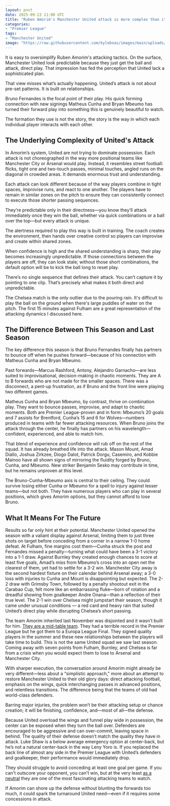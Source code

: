 ```yaml
---
layout: post
date: 2025-09-23 11:00 UTC
title: "Ruben Amorim's Manchester United attack is more complex than it looks"
categories:
- "Premier League"
tags:
- "Manchester United"
image: "https://raw.githubusercontent.com/kyleboas/images/main/uploads/2025/09/22/Image-22Sep2025_09:34:45.png"
---
```


It is easy to oversimplify Ruben Amorim's attacking tactics. On the surface, Manchester United look predictable because they just get the ball and attack, direct play. That impression has fed the perception that United lack a sophisticated plan.

<!---more--->

That view misses what’s actually happening. United’s attack is not about pre-set patterns. It is built on relationships.

Bruno Fernandes is the focal point of their play. His quick forming connection with new signings Matheus Cunha and Bryan Mbeumo has turned their forward play into something this is genuinely beautiful to watch.

The formation they use is not the story, the story is the way in which each individual player interacts with each other.

## The Underlying Complexity of United's Attack

In Amorim’s system, United are not trying to dominate possession. Each attack is not choreographed in the way more positional teams like Manchester City or Arsenal would play. Instead, it resembles street football: flicks, tight one and two-touch passes, minimal touches, angled runs on the diagonal in crowded areas. It demands enormous trust and understanding.

Each attack can look different because of the way players combine in tight spaces, improvise runs, and react to one another. The players have to remain in similar zones on the pitch to ensure they can consistently connect to execute those shorter passing sequences.

They’re predictable only in their directness—you know they’ll attack immediately once they win the ball, whether via quick combinations or a ball over the top—but every attack is unique.

The alertness required to play this way is built in training. The coach creates the environment, then hands over creative control so players can improvise and create within shared zones.

When confidence is high and the shared understanding is sharp, their play becomes increasingly unpredictable. If those connections between the players are off, they can look stale; without those short combinations, the default option will be to kick the ball long to reset play. 

There’s no single sequence that defines their attack. You can’t capture it by pointing to one clip. That’s precisely what makes it both direct and unpredictable.

The Chelsea match is the only outlier due to the pouring rain. It's difficult to play the ball on the ground when there's large puddles of water on the pitch. The first 15 minutes against Fulham are a great representation of the attacking dynamics I discussed here.

##  The Difference Between This Season and Last Season

The key difference this season is that Bruno Fernandes finally has partners to bounce off when he pushes forward—because of his connection with Matheus Cunha and Bryan Mbeumo.

Past forwards—Marcus Rashford, Antony, Alejandro Garnacho—are less suited to improvisational, decision-making in chaotic moments. They are A to B forwards who are not made for the smaller spaces. There was a disconnect, a pent-up frustration, as if Bruno and the front line were playing two different games.

Matheus Cunha and Bryan Mbeumo, by contrast, thrive on combination play. They want to bounce passes, improvise, and adapt to chaotic moments.  Both are Premier League-proven and in form: Mbeumo’s 20 goals and 7 assists for Brentford, Cunha’s 15 and 6 for Wolves—numbers produced in teams with far fewer attacking resources. When Bruno joins the attack through the center, he finally has partners on his wavelength—confident, experienced, and able to match him.

That blend of experience and confidence will rub off on the rest of the squad. It has already breathed life into the attack. Mason Mount, Amad Diallo, Joshua Zirkzee, Diogo Dalot, Patrick Dorgu, Casemiro, and Kobbie Mainoo have all shown signs of mirroring the fluidity forged by Bruno, Cunha, and Mbeumo. New striker Benjamin Sesko may contribute in time, but he remains unproven at this level.

The Bruno-Cunha-Mbeumo axis is central to their ceiling. They could survive losing either Cunha or Mbeumo for a spell to injury against lesser teams—but not both. They have numerous players who can play in several positions, which gives Amorim options, but they cannot afford to lose Bruno.

## What It Means For The Future

Results so far only hint at their potential. Manchester United opened the season with a valiant display against Arsenal, limiting them to just three shots on target before conceding from a corner in a narrow 1-0 home defeat. At Fulham, fine margins cost them—Cunha struck the post and Fernandes missed a penalty—turning what could have been a 3-1 victory into a 1-1 draw. Against Burnley they created enough chances to score at least five goals, Amad’s miss from Mbeumo’s cross into an open net the clearest of them, yet had to settle for a 3-2 win. Manchester City away is the second hardest fixture on their calendar behind Arsenal away; a 3-0 loss with injuries to Cunha and Mount is disappointing but expected. The 2-2 draw with Grimsby Town, followed by a penalty shootout exit in the Carabao Cup, felt more like an embarrassing fluke—born of rotation and a dreadful showing from goalkeeper Andre Onana—than a reflection of their true level. The 2-1 win over Chelsea might jumpstart their season, though it came under unusual conditions — a red card and heavy rain that suited United’s direct play while disrupting Chelsea’s short passing.

The team Amorim inherited last November was disjointed and it wasn’t built for him. [They are a mid-table team](https://www.elevenify.com/p/2526-05-the-amorim-decision). They had a terrible record in the Premier League but he got them to a Europa League Final. They signed quality players in the summer and these new relationships between the players will take time to build. This is not the same United squad we saw last season. Coming away with seven points from Fulham, Burnley, and Chelsea is far from a crisis when you would expect them to lose to Arsenal and Manchester City.

With sharper execution, the conversation around Amorim might already be very different—less about a “simplistic approach,” more about an attempt to restore Manchester United to their old glory days: direct attacking football, emphasis on the wings, quick interchanging passes in advanced positions, and relentless transitions. The difference being that the teams of old had world-class defenders.

Barring major injuries, the problem won’t be their attacking setup or chance creation; it will be finishing, confidence, and—most of all—the defense.

Because United overload the wings and funnel play wide in possession, the center can be exposed when they turn the ball over. Defenders are encouraged to be aggressive and can over-commit, leaving space in behind. The quality of their defense doesn’t match the quality they have in attack. Luke Shaw is a below average emergency option at center-back, but he’s not a natural center-back in the way Leny Yoro is. If you replaced the back line of almost any side in the Premier League with United’s defenders and goalkeeper, their performance would immediately drop. 

They should struggle to avoid conceding at least one goal per game. If you can't outscore your opponent, you can't win, but at the very least [as a neutral](https://tacticsjournal.com/2025/08/28/being-a-neutral/) they are one of the most fascinating attacking teams to watch.

If Amorim can shore up the defense without blunting the forwards too much, it could spark the turnaround United need—even if it requires some concessions in attack.